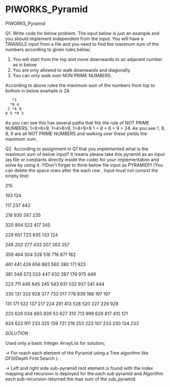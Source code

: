 # PIWORKS_Pyramid
PIWORKS_Pyramid

Q1. Write code for below problem. The input below is just an example and you should implement independent from the input.
You will have a TRIANGLE input from a file and you need to find the maximum sum of the numbers according to given rules below;

1. You will start from the top and move downwards to an adjacent number as in below.
2. You are only allowed to walk downwards and diagonally.
3. You can only walk over NON PRIME NUMBERS.

According to above rules the maximum sum of the numbers from top to bottom in below example is 24.

       *1
      *8 4
     2 *6 9
    8 5 *9 3

As you can see this has several paths that fits the rule of NOT PRIME NUMBERS; 1>8>6>9, 1>4>6>9, 1>4>9>9
1 + 8 + 6 + 9 = 24.  As you see 1, 8, 6, 9 are all NOT PRIME NUMBERS and walking over these yields the maximum sum.

Q2. According to assignment in Q1 that you implemented what is the maximum sum of below input? It means please take this pyramid as an input (as file or constants directly inside the code) for your implementation and solve by using it.
!!!Don't forget to think below file input as PYRAMID!!!
(You can delete the space rows after the each row , Input must not consist the empty line)

215

193 124

117 237 442

218 935 347 235

320 804 522 417 345

229 601 723 835 133 124

248 202 277 433 207 263 257

359 464 504 528 516 716 871 182

461 441 426 656 863 560 380 171 923

381 348 573 533 447 632 387 176 975 449

223 711 445 645 245 543 931 532 937 541 444

330 131 333 928 377 733 017 778 839 168 197 197

131 171 522 137 217 224 291 413 528 520 227 229 928

223 626 034 683 839 53  627 310 713 999 629 817 410 121

924 622 911 233 325 139 721 218 253 223 107 233 230 124 233





*SOLUTION*

Used only a basic Integer ArrayList for solution; 

-> For reach each element of the Pyramid using a Tree algorithm  like DFS(Depth First Search ).

-> Left and right side sub-pyramid root element is found with the index mapping and recursion is deployed for the each sub pyramid and Algorithm each sub-recursion  returned the max sum of the sub_pyramid.


